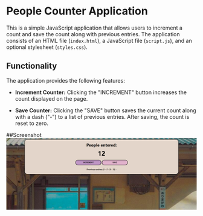 # People Counter Application

This is a simple JavaScript application that allows users to increment a count and save the count along with previous entries. The application consists of an HTML file (`index.html`), a JavaScript file (`script.js`), and an optional stylesheet (`styles.css`).

## Functionality

The application provides the following features:

- **Increment Counter:** Clicking the "INCREMENT" button increases the count displayed on the page.

- **Save Counter:** Clicking the "SAVE" button saves the current count along with a dash ("-") to a list of previous entries. After saving, the count is reset to zero.

##Screenshot
![train station](<Screenshot 2024-01-30 004326.png>)
